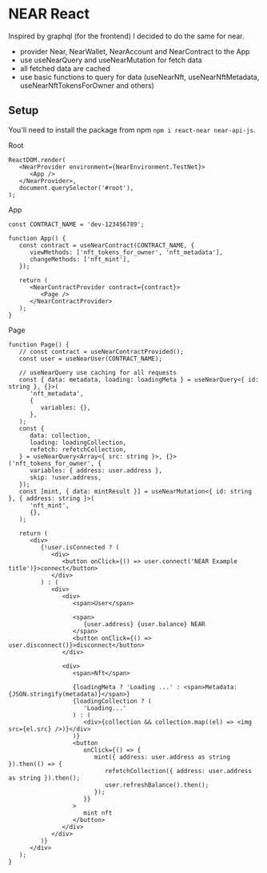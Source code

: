 # NEAR React

Inspired by graphql (for the frontend) I decided to do the same for near.

- provider Near, NearWallet, NearAccount and NearContract to the App
- use useNearQuery and useNearMutation for fetch data
- all fetched data are cached
- use basic functions to query for data (useNearNft, useNearNftMetadata, useNearNftTokensForOwner and others)

## Setup

You'll need to install the package from npm `npm i react-near near-api-js`.

Root

```tsx
ReactDOM.render(
   <NearProvider environment={NearEnvironment.TestNet}>
      <App />
   </NearProvider>,
   document.querySelector('#root'),
);
```

App

```tsx
const CONTRACT_NAME = 'dev-123456789';

function App() {
   const contract = useNearContract(CONTRACT_NAME, {
      viewMethods: ['nft_tokens_for_owner', 'nft_metadata'],
      changeMethods: ['nft_mint'],
   });

   return (
      <NearContractProvider contract={contract}>
         <Page />
      </NearContractProvider>
   );
}
```

Page

```tsx
function Page() {
   // const contract = useNearContractProvided();
   const user = useNearUser(CONTRACT_NAME);

   // useNearQuery use caching for all requests
   const { data: metadata, loading: loadingMeta } = useNearQuery<{ id: string }, {}>(
      'nft_metadata',
      {
         variables: {},
      },
   );
   const {
      data: collection,
      loading: loadingCollection,
      refetch: refetchCollection,
   } = useNearQuery<Array<{ src: string }>, {}>('nft_tokens_for_owner', {
      variables: { address: user.address },
      skip: !user.address,
   });
   const [mint, { data: mintResult }] = useNearMutation<{ id: string }, { address: string }>(
      'nft_mint',
      {},
   );

   return (
      <div>
         {!user.isConnected ? (
            <div>
               <button onClick={() => user.connect('NEAR Example title')}>connect</button>
            </div>
         ) : (
            <div>
               <div>
                  <span>User</span>

                  <span>
                     {user.address} {user.balance} NEAR
                  </span>
                  <button onClick={() => user.disconnect()}>disconnect</button>
               </div>

               <div>
                  <span>Nft</span>

                  {loadingMeta ? 'Loading ...' : <span>Metadata: {JSON.stringify(metadata)}</span>}
                  {loadingCollection ? (
                     'Loading...'
                  ) : (
                     <div>{collection && collection.map((el) => <img src={el.src} />)}</div>
                  )}
                  <button
                     onClick={() => {
                        mint({ address: user.address as string }).then(() => {
                           refetchCollection({ address: user.address as string }).then();
                           user.refreshBalance().then();
                        });
                     }}
                  >
                     mint nft
                  </button>
               </div>
            </div>
         )}
      </div>
   );
}
```
